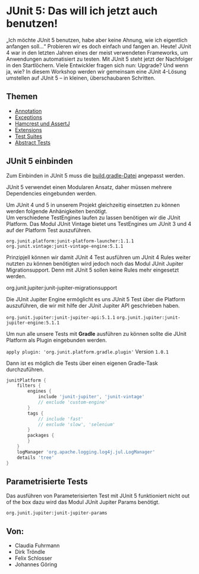 
# JUnit 5: Das will ich jetzt auch benutzen!

„Ich möchte JUnit 5 benutzen, habe aber keine Ahnung, wie ich eigentlich anfangen soll...“
Probieren wir es doch einfach und fangen an. Heute!
JUnit 4 war in den letzten Jahren eines der meist verwendeten Frameworks, um Anwendungen automatisiert zu testen. Mit JUnit 5 steht jetzt der Nachfolger in den Startlöchern. Viele Entwickler fragen sich nun: Upgrade? Und wenn ja, wie?
In diesem Workshop werden wir gemeinsam eine JUnit 4-Lösung umstellen auf JUnit 5 – in kleinen, überschaubaren Schritten.

## Themen

* [Annotation](files/Annotations.md)
* [Exceptions](files/ExpectedException.md)
* [Hamcrest und AssertJ](files/hamcrest.md)
* [Extensions](files/extensions.md)
* [Test Suites](files/Testsuites.md)
* [Abstract Tests](files/abstractTests.md)

## JUnit 5 einbinden
Zum Einbinden in JUnit 5 muss die [build.gradle-Datei](build.gradle) angepasst werden.

JUnit 5 verwendet einen Modularen Ansatz, daher müssen mehrere Dependencies eingebunden werden.

 Um JUnit 4 und 5 in unserem Projekt gleichzeitig einsetzten zu können werden folgende Anhänigkeiten benötigt.  
 Um verschiedene TestEngines laufen zu lassen benötigen wir die JUnit Platform.
 Das Modul JUnit Vintage bietet uns TestEngines um JUnit 3 und 4 auf der Platform Test auszuführen.
   
 `org.junit.platform:junit-platform-launcher:1.1.1` 
 `org.junit.vintage:junit-vintage-engine:5.1.1`
 
 Prinzipjell können wir damit JUnit 4 Test ausführen um JUnit 4 Rules weiter nutzten zu können benötigten wird jedoch noch das Modul JUnit Jupiter Migrationsupport.
 Denn mit JUnit 5 sollen keine Rules mehr eingesetzt werden.  
 
 org.junit.jupiter:junit-jupiter-migrationsupport
 
 Die JUnit Jupiter Engine ermöglicht es uns JUnit 5 Test über die Platform auszuführen, die wir mit hilfe der JUnit Jupiter API geschrieben haben. 
 
 `org.junit.jupiter:junit-jupiter-api:5.1.1`
 `org.junit.jupiter:junit-jupiter-engine:5.1.1`
 
 Um nun alle unsere Tests mit **Gradle** ausführen zu können sollte die JUnit Platform als Plugin eingebunden werden. 
 
`apply plugin: 'org.junit.platform.gradle.plugin'` Version `1.0.1`

Dann ist es möglich die Tests über einen eigenen Gradle-Task durchzuführen.

```groovy
junitPlatform {
    filters {
        engines {
            include 'junit-jupiter', 'junit-vintage'
            // exclude 'custom-engine'
        }
        tags {
            // include 'fast'
            // exclude 'slow', 'selenium'
        }
        packages {
        }
    }
    logManager 'org.apache.logging.log4j.jul.LogManager'
    details 'tree'
}
```

## Parametrisierte Tests
Das ausführen von Parameterisierten Test mit JUnit 5 funktioniert nicht out of the box dazu wird das Modul JUnit Jupiter Params benötigt.

`org.junit.jupiter:junit-jupiter-params`

## Von:
* Claudia Fuhrmann
* Dirk Tröndle
* Felix Schlosser
* Johannes Göring 
